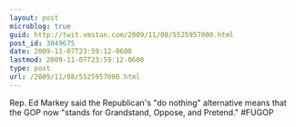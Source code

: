 ```yaml
---
layout: post
microblog: true
guid: http://twit.vmstan.com/2009/11/08/5525957000.html
post_id: 3049675
date: 2009-11-07T23:59:12-0600
lastmod: 2009-11-07T23:59:12-0600
type: post
url: /2009/11/08/5525957000.html
---
```

Rep. Ed Markey said the Republican's "do nothing" alternative means that the GOP now "stands for Grandstand, Oppose, and Pretend." #FUGOP
